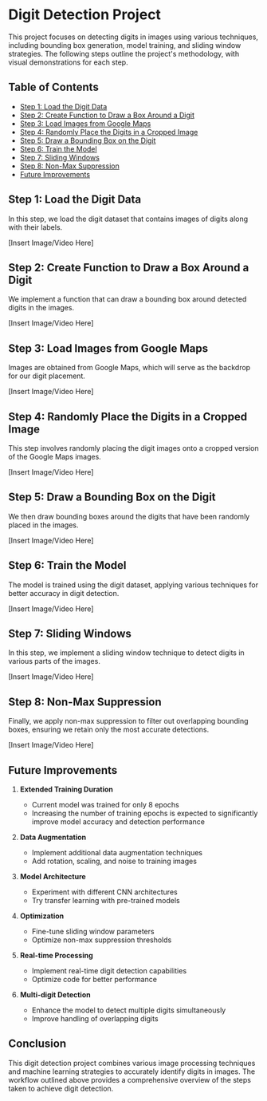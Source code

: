 # Digit Detection Project

This project focuses on detecting digits in images using various techniques, including bounding box generation, model training, and sliding window strategies. The following steps outline the project's methodology, with visual demonstrations for each step.

## Table of Contents
- [Step 1: Load the Digit Data](#step-1-load-the-digit-data)
- [Step 2: Create Function to Draw a Box Around a Digit](#step-2-create-function-to-draw-a-box-around-a-digit)
- [Step 3: Load Images from Google Maps](#step-3-load-images-from-google-maps)
- [Step 4: Randomly Place the Digits in a Cropped Image](#step-4-randomly-place-the-digits-in-a-cropped-image)
- [Step 5: Draw a Bounding Box on the Digit](#step-5-draw-a-bounding-box-on-the-digit)
- [Step 6: Train the Model](#step-6-train-the-model)
- [Step 7: Sliding Windows](#step-7-sliding-windows)
- [Step 8: Non-Max Suppression](#step-8-non-max-suppression)
- [Future Improvements](#future-improvements)

## Step 1: Load the Digit Data
In this step, we load the digit dataset that contains images of digits along with their labels.

[Insert Image/Video Here]

## Step 2: Create Function to Draw a Box Around a Digit
We implement a function that can draw a bounding box around detected digits in the images.

[Insert Image/Video Here]

## Step 3: Load Images from Google Maps
Images are obtained from Google Maps, which will serve as the backdrop for our digit placement.

[Insert Image/Video Here]

## Step 4: Randomly Place the Digits in a Cropped Image
This step involves randomly placing the digit images onto a cropped version of the Google Maps images.

[Insert Image/Video Here]

## Step 5: Draw a Bounding Box on the Digit
We then draw bounding boxes around the digits that have been randomly placed in the images.

[Insert Image/Video Here]

## Step 6: Train the Model
The model is trained using the digit dataset, applying various techniques for better accuracy in digit detection.

[Insert Image/Video Here]

## Step 7: Sliding Windows
In this step, we implement a sliding window technique to detect digits in various parts of the images.

[Insert Image/Video Here]

## Step 8: Non-Max Suppression
Finally, we apply non-max suppression to filter out overlapping bounding boxes, ensuring we retain only the most accurate detections.

[Insert Image/Video Here]

## Future Improvements

1. **Extended Training Duration**
   - Current model was trained for only 8 epochs
   - Increasing the number of training epochs is expected to significantly improve model accuracy and detection performance

2. **Data Augmentation**
   - Implement additional data augmentation techniques
   - Add rotation, scaling, and noise to training images

3. **Model Architecture**
   - Experiment with different CNN architectures
   - Try transfer learning with pre-trained models

4. **Optimization**
   - Fine-tune sliding window parameters
   - Optimize non-max suppression thresholds

5. **Real-time Processing**
   - Implement real-time digit detection capabilities
   - Optimize code for better performance

6. **Multi-digit Detection**
   - Enhance the model to detect multiple digits simultaneously
   - Improve handling of overlapping digits

## Conclusion
This digit detection project combines various image processing techniques and machine learning strategies to accurately identify digits in images. The workflow outlined above provides a comprehensive overview of the steps taken to achieve digit detection.
